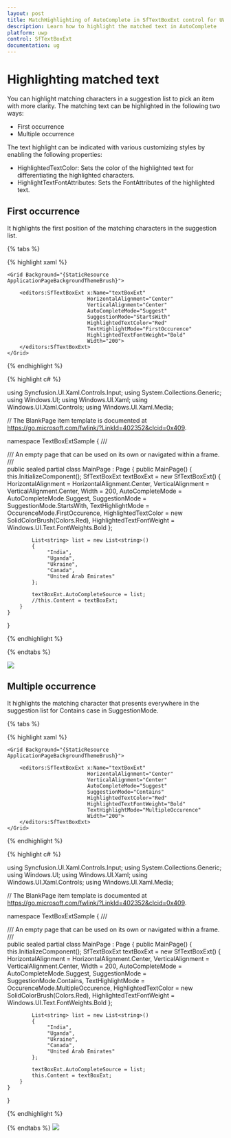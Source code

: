 ```yaml
---
layout: post
title: MatchHighlighting of AutoComplete in SfTextBoxExt control for UWP
description: Learn how to highlight the matched text in AutoComplete
platform: uwp
control: SfTextBoxExt
documentation: ug
---
```


# Highlighting matched text

You can highlight matching characters in a suggestion list to pick an item with more clarity. The matching text can be highlighted in the following two ways:

* First occurrence
* Multiple occurrence

The text highlight can be indicated with various customizing styles by enabling the following properties:

* HighlightedTextColor: Sets the color of the highlighted text for differentiating the highlighted characters.
* HighlightTextFontAttributes: Sets the FontAttributes of the highlighted text.

## First occurrence

It highlights the first position of the matching characters in the suggestion list.

{% tabs %}

{% highlight xaml %}

<Page
    x:Class="TextBoxExtSample.MainPage"
    xmlns="http://schemas.microsoft.com/winfx/2006/xaml/presentation"
    xmlns:x="http://schemas.microsoft.com/winfx/2006/xaml"
    xmlns:local="using:TextBoxExtSample"
    xmlns:d="http://schemas.microsoft.com/expression/blend/2008"
    xmlns:mc="http://schemas.openxmlformats.org/markup-compatibility/2006"
    mc:Ignorable="d"
    xmlns:editors="using:Syncfusion.UI.Xaml.Controls.Input"
    Background="{ThemeResource ApplicationPageBackgroundThemeBrush}">

    <Grid Background="{StaticResource ApplicationPageBackgroundThemeBrush}">

        <editors:SfTextBoxExt x:Name="textBoxExt" 
                              HorizontalAlignment="Center" 
                              VerticalAlignment="Center" 
                              AutoCompleteMode="Suggest"
                              SuggestionMode="StartsWith"
                              HighlightedTextColor="Red"
                              TextHighlightMode="FirstOccurence"
                              HighlightedTextFontWeight="Bold"
                              Width="200">
        </editors:SfTextBoxExt>
    </Grid>
</Page>

{% endhighlight %}

{% highlight c# %}

using Syncfusion.UI.Xaml.Controls.Input;
using System.Collections.Generic;
using Windows.UI;
using Windows.UI.Xaml;
using Windows.UI.Xaml.Controls;
using Windows.UI.Xaml.Media;

// The BlankPage item template is documented at https://go.microsoft.com/fwlink/?LinkId=402352&clcid=0x409.

namespace TextBoxExtSample
{
    /// <summary>
    /// An empty page that can be used on its own or navigated within a frame.
    /// </summary>
    public sealed partial class MainPage : Page
    {
        public MainPage()
        {
            this.InitializeComponent();
            SfTextBoxExt textBoxExt = new SfTextBoxExt()
            {
                HorizontalAlignment = HorizontalAlignment.Center,
                VerticalAlignment = VerticalAlignment.Center,
                Width = 200,
                AutoCompleteMode = AutoCompleteMode.Suggest,
                SuggestionMode = SuggestionMode.StartsWith,
                TextHighlightMode = OccurenceMode.FirstOccurence,
                HighlightedTextColor = new SolidColorBrush(Colors.Red),
                HighlightedTextFontWeight = Windows.UI.Text.FontWeights.Bold
            };

            List<string> list = new List<string>()
            {
                 "India",
                 "Uganda",
                 "Ukraine",
                 "Canada",
                 "United Arab Emirates"
            };

            textBoxExt.AutoCompleteSource = list;
            //this.Content = textBoxExt;
        }
    }
}

{% endhighlight %}

{% endtabs %}

![](images/Highlighting-matched-text/FirstOccurrance.png)

## Multiple occurrence

It highlights the matching character that presents everywhere in the suggestion list for Contains case in SuggestionMode.

{% tabs %}

{% highlight xaml %}

<Page
    x:Class="TextBoxExtSample.MainPage"
    xmlns="http://schemas.microsoft.com/winfx/2006/xaml/presentation"
    xmlns:x="http://schemas.microsoft.com/winfx/2006/xaml"
    xmlns:local="using:TextBoxExtSample"
    xmlns:d="http://schemas.microsoft.com/expression/blend/2008"
    xmlns:mc="http://schemas.openxmlformats.org/markup-compatibility/2006"
    mc:Ignorable="d"
    xmlns:editors="using:Syncfusion.UI.Xaml.Controls.Input"
    Background="{ThemeResource ApplicationPageBackgroundThemeBrush}">

    <Grid Background="{StaticResource ApplicationPageBackgroundThemeBrush}">

        <editors:SfTextBoxExt x:Name="textBoxExt" 
                              HorizontalAlignment="Center" 
                              VerticalAlignment="Center" 
                              AutoCompleteMode="Suggest"
                              SuggestionMode="Contains"
                              HighlightedTextColor="Red"
                              HighlightedTextFontWeight="Bold"
                              TextHighlightMode="MultipleOccurence"
                              Width="200">
        </editors:SfTextBoxExt>
    </Grid>
</Page>

{% endhighlight %}

{% highlight c# %}

using Syncfusion.UI.Xaml.Controls.Input;
using System.Collections.Generic;
using Windows.UI;
using Windows.UI.Xaml;
using Windows.UI.Xaml.Controls;
using Windows.UI.Xaml.Media;

// The BlankPage item template is documented at https://go.microsoft.com/fwlink/?LinkId=402352&clcid=0x409.

namespace TextBoxExtSample
{
    /// <summary>
    /// An empty page that can be used on its own or navigated within a frame.
    /// </summary>
    public sealed partial class MainPage : Page
    {
        public MainPage()
        {
            this.InitializeComponent();
            SfTextBoxExt textBoxExt = new SfTextBoxExt()
            {
                HorizontalAlignment = HorizontalAlignment.Center,
                VerticalAlignment = VerticalAlignment.Center,
                Width = 200,
                AutoCompleteMode = AutoCompleteMode.Suggest,
                SuggestionMode = SuggestionMode.Contains,
                TextHighlightMode = OccurenceMode.MultipleOccurence,
                HighlightedTextColor = new SolidColorBrush(Colors.Red),
                HighlightedTextFontWeight = Windows.UI.Text.FontWeights.Bold
            };

            List<string> list = new List<string>()
            {
                 "India",
                 "Uganda",
                 "Ukraine",
                 "Canada",
                 "United Arab Emirates"
            };

            textBoxExt.AutoCompleteSource = list;
            this.Content = textBoxExt;
        }
    }
}

{% endhighlight %}

{% endtabs %}
![](images/Highlighting-matched-text/MultipleOccurrance.png)

